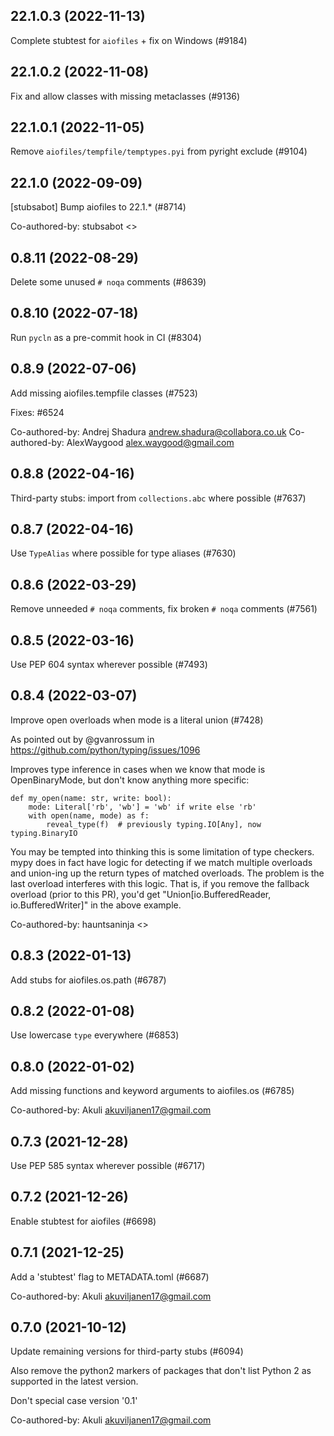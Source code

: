 ## 22.1.0.3 (2022-11-13)

Complete stubtest for `aiofiles` + fix on Windows (#9184)

## 22.1.0.2 (2022-11-08)

Fix and allow classes with missing metaclasses (#9136)

## 22.1.0.1 (2022-11-05)

Remove `aiofiles/tempfile/temptypes.pyi` from pyright exclude (#9104)

## 22.1.0 (2022-09-09)

[stubsabot] Bump aiofiles to 22.1.* (#8714)

Co-authored-by: stubsabot <>

## 0.8.11 (2022-08-29)

Delete some unused `# noqa` comments (#8639)

## 0.8.10 (2022-07-18)

Run `pycln` as a pre-commit hook in CI (#8304)

## 0.8.9 (2022-07-06)

Add missing aiofiles.tempfile classes (#7523)

Fixes: #6524

Co-authored-by: Andrej Shadura <andrew.shadura@collabora.co.uk>
Co-authored-by: AlexWaygood <alex.waygood@gmail.com>

## 0.8.8 (2022-04-16)

Third-party stubs: import from `collections.abc` where possible (#7637)

## 0.8.7 (2022-04-16)

Use `TypeAlias` where possible for type aliases (#7630)

## 0.8.6 (2022-03-29)

Remove unneeded `# noqa` comments, fix broken `# noqa` comments (#7561)

## 0.8.5 (2022-03-16)

Use PEP 604 syntax wherever possible (#7493)

## 0.8.4 (2022-03-07)

Improve open overloads when mode is a literal union (#7428)

As pointed out by @gvanrossum in https://github.com/python/typing/issues/1096

Improves type inference in cases when we know that mode is
OpenBinaryMode, but don't know anything more specific:
```
def my_open(name: str, write: bool):
    mode: Literal['rb', 'wb'] = 'wb' if write else 'rb'
    with open(name, mode) as f:
        reveal_type(f)  # previously typing.IO[Any], now typing.BinaryIO
```

You may be tempted into thinking this is some limitation of type
checkers. mypy does in fact have logic for detecting if we match
multiple overloads and union-ing up the return types of matched
overloads. The problem is the last overload interferes with this logic.
That is, if you remove the fallback overload (prior to this PR), you'd get
"Union[io.BufferedReader, io.BufferedWriter]" in the above example.

Co-authored-by: hauntsaninja <>

## 0.8.3 (2022-01-13)

Add stubs for aiofiles.os.path (#6787)

## 0.8.2 (2022-01-08)

Use lowercase `type` everywhere (#6853)

## 0.8.0 (2022-01-02)

Add missing functions and keyword arguments to aiofiles.os (#6785)

Co-authored-by: Akuli <akuviljanen17@gmail.com>

## 0.7.3 (2021-12-28)

Use PEP 585 syntax wherever possible (#6717)

## 0.7.2 (2021-12-26)

Enable stubtest for aiofiles (#6698)

## 0.7.1 (2021-12-25)

Add a 'stubtest' flag to METADATA.toml (#6687)

Co-authored-by: Akuli <akuviljanen17@gmail.com>

## 0.7.0 (2021-10-12)

Update remaining versions for third-party stubs (#6094)

Also remove the python2 markers of packages that don't list Python 2
as supported in the latest version.

Don't special case version '0.1'

Co-authored-by: Akuli <akuviljanen17@gmail.com>

